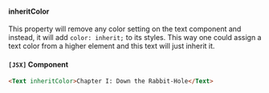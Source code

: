 #### inheritColor

This property will remove any color setting on the text component and instead, it will add `color: inherit;` to its styles. This way one could assign a text color from a higher element and this text will just inherit it.

#### `[JSX]` Component
  ```html
<Text inheritColor>Chapter I: Down the Rabbit-Hole</Text>
```